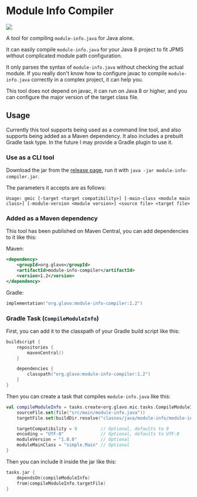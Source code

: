 # Module Info Compiler

[![](https://img.shields.io/maven-central/v/org.glavo/module-info-compiler?label=Maven%20Central)](https://search.maven.org/artifact/org.glavo/module-info-compiler)

A tool for compiling `module-info.java` for Java alone.

It can easily compile `module-info.java` for your Java 8 project to fit JPMS without complicated module path configuration.

It only parses the syntax of `module-info.java` without checking the actual module.
If you really don't know how to configure javac to compile `module-info.java` correctly in a complex project, it can help you.

This tool does not depend on javac, it can run on Java 8 or higher, 
and you can configure the major version of the target class file.

## Usage

Currently this tool supports being used as a command line tool, and also supports being added as a Maven dependency.
It also includes a prebuilt Gradle task type. In the future I may provide a Gradle plugin to use it.

### Use as a CLI tool

Download the jar from the [release page](https://github.com/Glavo/GMIC/releases/),
run it with `java -jar module-info-compiler.jar`.

The parameters it accepts are as follows:

```
Usage: gmic [-target <target compatibility>] [-main-class <module main class>] [-module-version <module version>] <source file> <target file>
```

### Added as a Maven dependency

This tool has been published on Maven Central, you can add dependencies to it like this:

Maven:
```xml
<dependency>
    <groupId>org.glavo</groupId>
    <artifactId>module-info-compiler</artifactId>
    <version>1.2</version>
</dependency>
```

Gradle:

```kotlin
implementation("org.glavo:module-info-compiler:1.2")
```

### Gradle Task (`CompileModuleInfo`)

First, you can add it to the classpath of your Gradle build script like this:

```kotlin
buildscript {
    repositories {
        mavenCentral()
    }

    dependencies {
        classpath("org.glavo:module-info-compiler:1.2")
    }
}
```

Then you can create a task that compiles `module-info.java` like this:

```kotlin
val compileModuleInfo = tasks.create<org.glavo.mic.tasks.CompileModuleInfo>("compileModuleInfo") {
    sourceFile.set(file("src/main/module-info.java"))
    targetFile.set(buildDir.resolve("classes/java/module-info/module-info.class"))

    targetCompatibility = 9         // Optional, defaults to 9
    encoding = "UTF-8"              // Optional, defaults to UTF-8
    moduleVersion = "1.0.0"         // Optional
    moduleMainClass = "simple.Main" // Optional
}
```

Then you can include it inside the jar like this:

```kotlin
tasks.jar {
    dependsOn(compileModuleInfo)
    from(compileModuleInfo.targetFile)
}
```